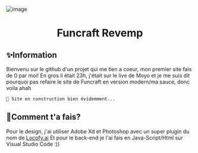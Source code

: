 ![image](https://user-images.githubusercontent.com/59174414/236679053-960b22b0-b340-422d-b239-64faa99cf678.png)
<h1 align="center">Funcraft Revemp</h1>

## ✨Information

Bienvenu sur le github d'un projet qui me tien a coeur, mon premier site fais de 0 par moi!
En gros il était 23h, j'était sur le live de Moyo et je me suis dit pourquoi pas refaire le site de Funcraft en version modern/ma sauce, donc voila ahah

<code>🚧 Site en construction bien évidemment...</code>

## 🤯Comment t'a fais?

Pour le design, j'ai utiliser Adobe Xd et Photoshop avec un super plugin du nom de [Locofy.ai](https://www.locofy.ai/)
Et pour le back-end je l'ai fais en Java-Script/Html sur Visual Studio Code :))
